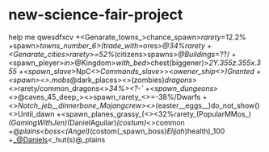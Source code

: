 # new-science-fair-project
help me qwesdfxcv
+<Genarate_towns_>chance_spawn>_rarety_=12.2%
+<Villagers>spawn>_towns_number_6>(trade_with_=ores>_@34%_rarety
+<Genarate_cities>rarety>_=52%_(citizens>spawns>_@Buildings_=??/
+<spawn_pleyer>_in>_@Kingdom>_with_bed_>chest(biggener)>_2Y.355z.355x.355
+<spawn_slave_>NpC<>_Commands_slave_>><_owener_ship<>)_Granted
+<spawn_><>.mobs_@dark_places><>(zombies)_dragons_><>rarety/common_dragons<>_34%><?-`
+<spawn_dungeons><>_@caves_45_deep_><>spawn_rarety_<>=-38%/Dwarfs
+<spawn><>_Notch_jeb__dinnerbone_Mojangcrew><>_(easter__eggs__)do_not_show()<>Until_dawn
+<spawn_planes_grassy_(<><32%rarety_(PopularMMos_)_(GamingWithJen)_(DanielAguilar)_(costum)_<>common
+<spawn>@_plains<_boss<_(Angel)_(costom(_spawn_boss)_Elijah_)health)_100
+<armour><_@Daniels><_hut(s)@_plains
